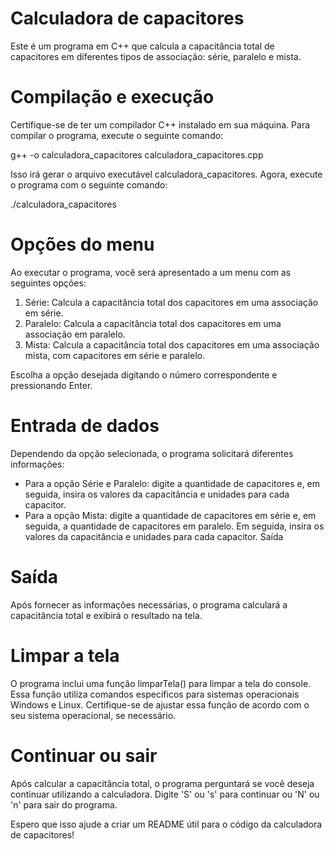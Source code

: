 # Calculadora de capacitores
Este é um programa em C++ que calcula a capacitância total de capacitores em diferentes tipos de associação: série, paralelo e mista.

# Compilação e execução

Certifique-se de ter um compilador C++ instalado em sua máquina. Para compilar o programa, execute o seguinte comando:

g++ -o calculadora_capacitores calculadora_capacitores.cpp

Isso irá gerar o arquivo executável calculadora_capacitores. Agora, execute o programa com o seguinte comando:

./calculadora_capacitores

# Opções do menu
Ao executar o programa, você será apresentado a um menu com as seguintes opções:

1. Série: Calcula a capacitância total dos capacitores em uma associação em série.
2. Paralelo: Calcula a capacitância total dos capacitores em uma associação em paralelo.
3. Mista: Calcula a capacitância total dos capacitores em uma associação mista, com capacitores em série e paralelo.

Escolha a opção desejada digitando o número correspondente e pressionando Enter.

# Entrada de dados

Dependendo da opção selecionada, o programa solicitará diferentes informações:

- Para a opção Série e Paralelo: digite a quantidade de capacitores e, em seguida, insira os valores da capacitância e unidades para cada capacitor.
- Para a opção Mista: digite a quantidade de capacitores em série e, em seguida, a quantidade de capacitores em paralelo. Em seguida, insira os valores da capacitância e unidades para cada capacitor.
Saída
# Saída

Após fornecer as informações necessárias, o programa calculará a capacitância total e exibirá o resultado na tela.

# Limpar a tela

O programa inclui uma função limparTela() para limpar a tela do console. Essa função utiliza comandos específicos para sistemas operacionais Windows e Linux. Certifique-se de ajustar essa função de acordo com o seu sistema operacional, se necessário.

# Continuar ou sair
Após calcular a capacitância total, o programa perguntará se você deseja continuar utilizando a calculadora. Digite 'S' ou 's' para continuar ou 'N' ou 'n' para sair do programa.

Espero que isso ajude a criar um README útil para o código da calculadora de capacitores!

